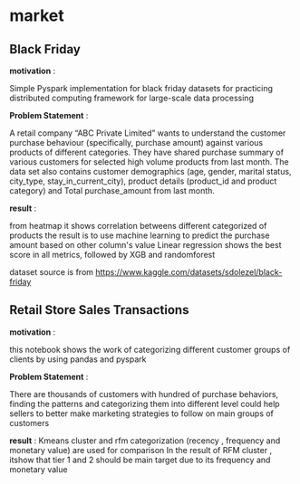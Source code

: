 # market
## Black Friday 
**motivation** :

Simple Pyspark implementation for black friday datasets for practicing distributed computing framework 
for large-scale data processing

**Problem Statement** : 

A retail company “ABC Private Limited” wants to understand the customer purchase behaviour (specifically, purchase amount) 
against various products of different categories. They have shared purchase summary of various customers for selected high 
volume products from last month. The data set also contains customer demographics (age, gender, marital status, city_type, 
stay_in_current_city), product details (product_id and product category) and Total purchase_amount from last month.

**result** :

from heatmap it shows correlation betweens different categorized of products
the result is to use machine learning to predict the purchase amount based on other column's value
Linear regression shows the best score in all metrics, followed by XGB and randomforest

dataset source is from https://www.kaggle.com/datasets/sdolezel/black-friday

## Retail Store Sales Transactions
**motivation** :

this notebook shows the work of categorizing different customer groups of clients by using pandas and pyspark

**Problem Statement** : 

There are thousands of customers with hundred of purchase behaviors, finding the patterns and categorizing them into
different level could help sellers to better make marketing strategies to follow on main groups of customers

**result** :
Kmeans cluster and rfm categorization (recency , frequency and monetary value) are used for comparison
In the result of RFM cluster , itshow that tier 1 and 2 should be main target due to its frequency and monetary value
